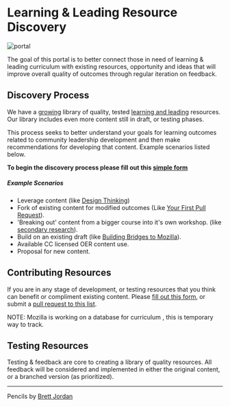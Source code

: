 #  <i class="fa fa-book"></i> Learning & Leading Resource Discovery
![portal](https://c1.staticflickr.com/5/4024/4705811372_f41a14ca64.jpg)

The goal of this portal is to better connect those in need of learning & leading curriculum with existing resources, opportunity and ideas that will improve overall quality of outcomes through regular iteration on feedback.

## Discovery Process

We have a [growing](http://education.mozilla-community.org/) library of quality, tested [learning and leading](http://emmairwin.github.io/) resources. Our library includes even more content still in draft, or testing phases.

This process seeks to better understand your goals for learning outcomes related to community leadership development and then make recommendations for developing that content. Example scenarios listed below.

**To begin the discovery process please fill out this [simple form](https://docs.google.com/forms/d/1jCy-e9n4qf2BSIs7wWFHcUYigAnJu3JHKA4TbA1OXoI/viewform)**

##### Example Scenarios

* Leverage content (like [Design Thinking](http://mozilla.github.io/participation-curriculum/design-thinking/index.html#))
* Fork of existing content for modified outcomes (Like [Your First Pull Request](http://emmairwin.github.io/2015-02-26-your-first-pull-reqest/)).
*  'Breaking out' content from a bigger course into it's own workshop. (like [secondary research](http://mozilla.github.io/participation-curriculum/interviewing-users-for-mozilla/index.html#1-secondary-research)).
* Build on an existing draft (like [Building Bridges to Mozilla](https://docs.google.com/presentation/d/1US8gLMoucaRH46pOZIHSHyrAU4v18iU289rOEH_GDr0/edit#slide=id.g10738dd625_0_0)).
* Available CC licensed OER content use.
* Proposal for new content.

## Contributing Resources

If you are in any stage of development, or testing resources that you think can benefit or compliment existing content. Please [fill out this form](), or submit a [pull request to this list](https://github.com/mozilla/participation-curriculum/blob/master/curriculum-list.md).

NOTE:  Mozilla is working on a database for curriculum , this is temporary way to track.

## Testing Resources

Testing & feedback are core to creating a library of quality resources. All feedback will be considered and implemented in either the original content, or a branched version (as prioritized).

***

Pencils by [Brett Jordan](https://www.flickr.com/photos/x1brett/)

